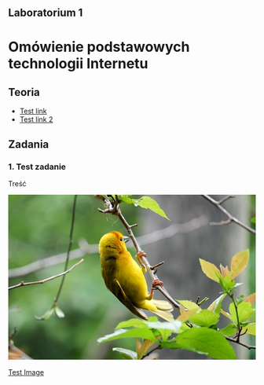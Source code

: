 ## Laboratorium 1

# Omówienie podstawowych technologii Internetu

## Teoria

* [Test link](https://pja.edu.pl)
* [Test link 2](https://pja.edu.pl)

## Zadania

### 1. Test zadanie

Treść

[![](assets/img.jpg)](assets/img.jpg)

[Test Image](assets/img.jpg)
